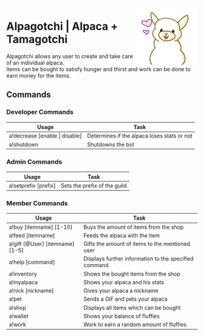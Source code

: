 <img align="right" src="src/main/resources/Alpagotchi160.png"/>

# Alpagotchi | Alpaca + Tamagotchi

Alpagotchi allows any user to create and take care of an individual alpaca.  \
Items can be bought to satisfy hunger and thirst and work can be done to earn money for the items.

## Commands

### Developer Commands

| Usage        | Task           | 
| -------------| ---------------|  
| a!decrease [enable \| disable]| Determines if the alpaca loses stats or not |
| a!shutdown     | Shutdowns the bot |   

### Admin Commands

| Usage        | Task           | 
| -------------| ---------------| 
| a!setprefix [prefix] | Sets the prefix of the guild |

### Member Commands

| Usage        | Task           | 
| -------------| ---------------|  
| a!buy [itemname] [1-10] | Buys the amount of items from the shop |
| a!feed [itemname] | Feeds the alpaca with the item |
| a!gift [@User] [itemname] [1-5] | Gifts the amount of items to the mentioned user |
| a!help [command] | Displays further information to the specified command |
| a!inventory | Shows the bought items from the shop |
| a!myalpaca | Shows your alpaca and his stats |
| a!nick [nickname] | Gives your alpaca a nickname |
| a!pet | Sends a GIF and pets your alpaca |
| a!shop | Displays all items which can be bought |
| a!wallet | Shows your balance of fluffies |
| a!work | Work to earn a random amount of fluffies |
